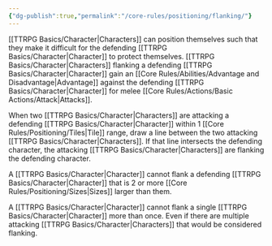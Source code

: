 ```yaml
---
{"dg-publish":true,"permalink":"/core-rules/positioning/flanking/"}
---
```


[[TTRPG Basics/Character\|Characters]] can position themselves such that they make it difficult for the defending [[TTRPG Basics/Character\|Character]] to protect themselves. [[TTRPG Basics/Character\|Characters]] flanking a defending [[TTRPG Basics/Character\|Character]] gain an [[Core Rules/Abilities/Advantage and Disadvantage\|Advantage]] against the defending [[TTRPG Basics/Character\|Character]] for melee [[Core Rules/Actions/Basic Actions/Attack\|Attacks]].

When two [[TTRPG Basics/Character\|Characters]] are attacking a defending [[TTRPG Basics/Character\|Character]] within 1 [[Core Rules/Positioning/Tiles\|Tile]] range, draw a line between the two attacking [[TTRPG Basics/Character\|Characters]]. If that line intersects the defending character, the attacking [[TTRPG Basics/Character\|Characters]] are flanking the defending character. 

A [[TTRPG Basics/Character\|Character]] cannot flank a defending [[TTRPG Basics/Character\|Character]] that is 2 or more [[Core Rules/Positioning/Sizes\|Sizes]] larger than them.

A [[TTRPG Basics/Character\|Character]] cannot flank a single [[TTRPG Basics/Character\|Character]] more than once. Even if there are multiple attacking [[TTRPG Basics/Character\|Characters]] that would be considered flanking.
